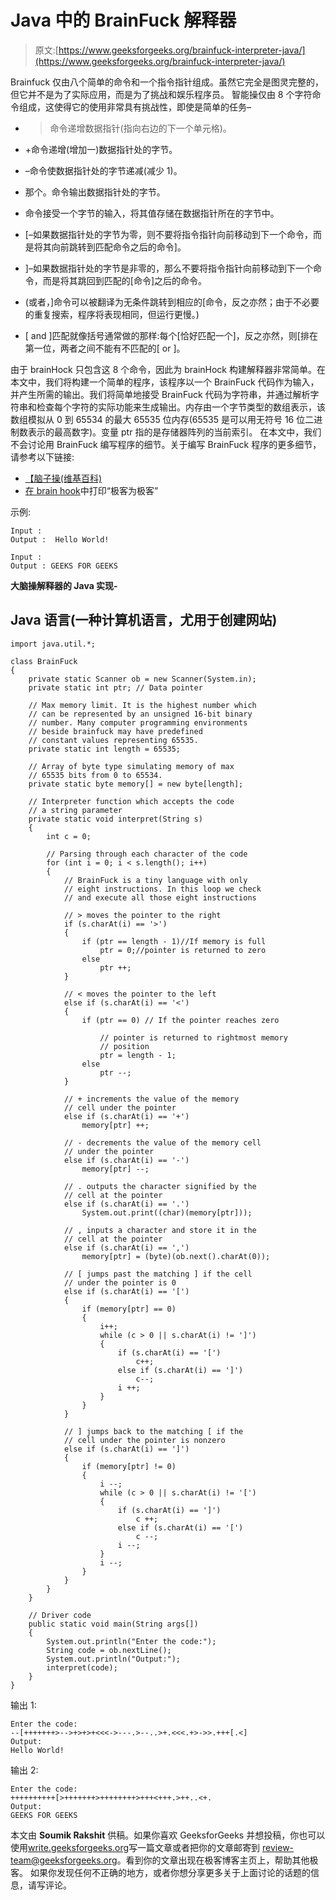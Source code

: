 # Java 中的 BrainFuck 解释器

> 原文:[https://www.geeksforgeeks.org/brainfuck-interpreter-java/](https://www.geeksforgeeks.org/brainfuck-interpreter-java/)

Brainfuck 仅由八个简单的命令和一个指令指针组成。虽然它完全是图灵完整的，但它并不是为了实际应用，而是为了挑战和娱乐程序员。
智能操仅由 8 个字符命令组成，这使得它的使用非常具有挑战性，即使是简单的任务–

*   >命令递增数据指针(指向右边的下一个单元格)。

*   +命令递增(增加一)数据指针处的字节。
*   –命令使数据指针处的字节递减(减少 1)。
*   那个。命令输出数据指针处的字节。
*   命令接受一个字节的输入，将其值存储在数据指针所在的字节中。
*   [–如果数据指针处的字节为零，则不要将指令指针向前移动到下一个命令，而是将其向前跳转到匹配命令之后的命令]。
*   ]–如果数据指针处的字节是非零的，那么不要将指令指针向前移动到下一个命令，而是将其跳回到匹配的[命令]之后的命令。
*   (或者，]命令可以被翻译为无条件跳转到相应的[命令，反之亦然；由于不必要的重复搜索，程序将表现相同，但运行更慢。)
*   [ and ]匹配就像括号通常做的那样:每个[恰好匹配一个]，反之亦然，则[排在第一位，两者之间不能有不匹配的[ or ]。

由于 brainHock 只包含这 8 个命令，因此为 brainHock 构建解释器非常简单。在本文中，我们将构建一个简单的程序，该程序以一个 BrainFuck 代码作为输入，并产生所需的输出。我们将简单地接受 BrainFuck 代码为字符串，并通过解析字符串和检查每个字符的实际功能来生成输出。内存由一个字节类型的数组表示，该数组模拟从 0 到 65534 的最大 65535 位内存(65535 是可以用无符号 16 位二进制数表示的最高数字)。变量 ptr 指的是存储器阵列的当前索引。
在本文中，我们不会讨论用 BrainFuck 编写程序的细节。关于编写 BrainFuck 程序的更多细节，请参考以下链接:

*   [【脑子操(维基百科)](https://esolangs.org/wiki/Brainfuck)
*   [在 brain hook](https://www.geeksforgeeks.org/printing-geeks-geeks-brainfuck/)中打印“极客为极客”

示例:

```
Input : 
Output :  Hello World!

Input : 
Output : GEEKS FOR GEEKS
```

**大脑操解释器的 Java 实现-**

## Java 语言(一种计算机语言，尤用于创建网站)

```
import java.util.*;

class BrainFuck
{
    private static Scanner ob = new Scanner(System.in);
    private static int ptr; // Data pointer

    // Max memory limit. It is the highest number which
    // can be represented by an unsigned 16-bit binary
    // number. Many computer programming environments
    // beside brainfuck may have predefined
    // constant values representing 65535.
    private static int length = 65535;

    // Array of byte type simulating memory of max
    // 65535 bits from 0 to 65534.
    private static byte memory[] = new byte[length];

    // Interpreter function which accepts the code
    // a string parameter
    private static void interpret(String s)
    {
        int c = 0;

        // Parsing through each character of the code
        for (int i = 0; i < s.length(); i++)
        {
            // BrainFuck is a tiny language with only
            // eight instructions. In this loop we check 
            // and execute all those eight instructions

            // > moves the pointer to the right
            if (s.charAt(i) == '>')
            {
                if (ptr == length - 1)//If memory is full
                    ptr = 0;//pointer is returned to zero
                else
                    ptr ++;
            }

            // < moves the pointer to the left
            else if (s.charAt(i) == '<')
            {
                if (ptr == 0) // If the pointer reaches zero

                    // pointer is returned to rightmost memory
                    // position
                    ptr = length - 1;
                else
                    ptr --;
            }

            // + increments the value of the memory
            // cell under the pointer
            else if (s.charAt(i) == '+')
                memory[ptr] ++;

            // - decrements the value of the memory cell
            // under the pointer
            else if (s.charAt(i) == '-')
                memory[ptr] --;

            // . outputs the character signified by the
            // cell at the pointer
            else if (s.charAt(i) == '.')
                System.out.print((char)(memory[ptr]));

            // , inputs a character and store it in the
            // cell at the pointer
            else if (s.charAt(i) == ',')
                memory[ptr] = (byte)(ob.next().charAt(0));

            // [ jumps past the matching ] if the cell
            // under the pointer is 0
            else if (s.charAt(i) == '[')
            {
                if (memory[ptr] == 0)
                {
                    i++;
                    while (c > 0 || s.charAt(i) != ']')
                    {
                        if (s.charAt(i) == '[')
                            c++;
                        else if (s.charAt(i) == ']')
                            c--;
                        i ++;
                    }
                }
            }

            // ] jumps back to the matching [ if the
            // cell under the pointer is nonzero
            else if (s.charAt(i) == ']')
            {
                if (memory[ptr] != 0)
                {
                    i --;
                    while (c > 0 || s.charAt(i) != '[')
                    {
                        if (s.charAt(i) == ']')
                            c ++;
                        else if (s.charAt(i) == '[')
                            c --;
                        i --;
                    }
                    i --;
                }
            }
        }
    }

    // Driver code
    public static void main(String args[])
    {
        System.out.println("Enter the code:");
        String code = ob.nextLine();
        System.out.println("Output:");
        interpret(code);
    }
}
```

输出 1:

```
Enter the code:
--[+++++++>-->+>+>+<<<->---.>--..>+.<<<.+>->>.+++[.<]
Output:
Hello World!
```

输出 2:

```
Enter the code:
++++++++++[>+++++++>++++++++>+++<+++.>++..<+.
Output:
GEEKS FOR GEEKS
```

本文由 **Soumik Rakshit** 供稿。如果你喜欢 GeeksforGeeks 并想投稿，你也可以使用[write.geeksforgeeks.org](https://write.geeksforgeeks.org)写一篇文章或者把你的文章邮寄到 review-team@geeksforgeeks.org。看到你的文章出现在极客博客主页上，帮助其他极客。
如果你发现任何不正确的地方，或者你想分享更多关于上面讨论的话题的信息，请写评论。